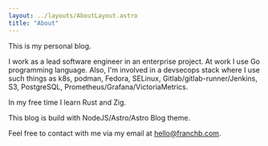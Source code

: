 ```yaml
---
layout: ../layouts/AboutLayout.astro
title: "About"
---
```


This is my personal blog.

I work as a lead software engineer in an enterprise project. At work I use Go programming language. Also, I'm involved in a devsecops stack where I use such things as k8s, podman, Fedora, SELinux, Gitlab/gitlab-runner/Jenkins, S3, PostgreSQL, Prometheus/Grafana/VictoriaMetrics.

In my free time I learn Rust and Zig.

This blog is build with NodeJS/Astro/Astro Blog theme.

Feel free to contact with me via my email at [hello@franchb.com](mailto:hello@franchb.com).
